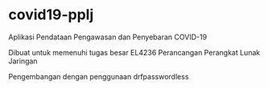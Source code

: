 # covid19-pplj

Aplikasi Pendataan Pengawasan dan Penyebaran COVID-19

Dibuat untuk memenuhi tugas besar EL4236 Perancangan Perangkat Lunak Jaringan

Pengembangan dengan penggunaan drfpasswordless
